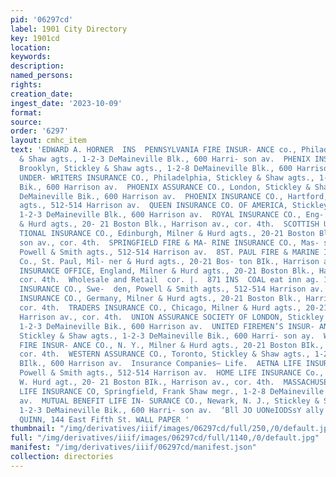 ```yaml
---
pid: '06297cd'
label: 1901 City Directory
key: 1901cd
location: 
keywords: 
description: 
named_persons: 
rights: 
creation_date: 
ingest_date: '2023-10-09'
format: 
source: 
order: '6297'
layout: cmhc_item
text: 'EDWARD A. HORNER  INS  PENNSYLVANIA FIRE INSUR- ANCE co., Philadelphia, Stickley
  & Shaw agts., 1-2-3 DeMaineville Blk., 600 Harri- son av.  PHENIX INSURANCE CO.,
  Brooklyn, Stickley & Shaw agts., 1-2-8 DeMaineville Blk., 600 Harrison av.  PHfLADELPHIA
  UNDER- WRITERS INSURANCE CO., Philadelphia, Stickley & Shaw agts., 1-2-3 DeMaineville
  Bik., 600 Harrison av.  PHOENIX ASSURANCE CO., London, Stickley & Shaw agts., 1-2-8
  DeMaineville Bik., 600 Harrison av.  PHOENIX INSURANCE CO., Hartford, Powell & Smith
  agts., 512-514 Harrison av.  QUEEN INSURANCE CO. OF AMERICA, Stickley & Shaw agts.,
  1-2-3 DeMaineville Blk., 600 Harrison av.  ROYAL INSURANCE CO., Eng- land, Milner
  & Hurd agts., 20- 21 Boston Blk., Harrison av., cor. 4th.  SCOTTISH UNION & WNA-
  TIONAL INSURANCE CO., Edinburgh, Milner & Hurd agts., 20-21 Boston Blk., Harri-
  son av., cor. 4th.  SPRINGFIELD FIRE & MA- RINE INSURANCE CO., Mas- sachusetts,
  Powell & Smith agts., 512-514 Harrison av.  8ST. PAUL FIRE & MARINE IN- SURANCE
  Co., St. Paul, Mil- ner & Hurd agts., 20-21 Bos- ton BIk., Harrison av., 4th.  SUN
  INSURANCE OFFICE, England, Milner & Hurd agts., 20-21 Boston Blk., Harrison av.,
  cor. 4th.  Wholesale and Retail  cor. |.  871 INS  COAL eat inn ag. 11 . 5  SVEA
  INSURANCE CO., Swe-  den, Powell & Smith agts., 512-514 Harrison av.  THURINGIA
  INSURANCE CO., Germany, Milner & Hurd agts., 20-21 Boston Blk., Harri- son av.,
  cor. 4th.  TRADERS INSURANCE CO., Chicago, Milner & Hurd agts., 20-21 Boston Blk.,
  Harrison av., cor. 4th.  UNION ASSURANCE SOCIETY OF LONDON, Stickley & Shaw agts.,
  1-2-3 DeMaineville Bik., 600 Harrison av.  UNITED FIREMEN’S INSUR- ANCE co., Philadelphia,
  Stickley & Shaw agts., 1-2-3 DeMaineville Bik., 600 Harri- son ay.  WESTCHESTER
  FIRE INSUR- ANCE CO., N. Y., Milner & Hurd agts., 20-21 Boston BIk., Harrison av.,
  cor. 4th.  WESTERN ASSURANCE CO., Toronto, Stickley & Shaw agts., 1-2-3 DeMaineville
  BIlk., 600 Harrison av.  Insurance Companies— Life.  AETNA LIFE INSURANCE CO., Hartford,
  Powell & Smith agts., 512-514 Harrison av.  HOME LIFE INSURANCE Co., N. Y., Frank
  W. Hurd agt., 20- 21 Boston BIk., Harrison av., cor. 4th.  MASSACHUSETTS MUTUAL
  LIFE INSURANCE CO, Springfield, Frank Shaw megr., 1-2-8 DeMaineville Blk., 600 Harrison
  av.  MUTUAL BENEFIT LIFE IN- SURANCE CO., Newark, N. J., Stickley & Shaw agts.,
  1-2-3 DeMaineville Bik., 600 Harri- son av.  ‘Bll JO UONeIODSsY ally Ns YE ap |]aMOg  J.J.
  QUINN, 144 East Fifth St. WALL PAPER '
thumbnail: "/img/derivatives/iiif/images/06297cd/full/250,/0/default.jpg"
full: "/img/derivatives/iiif/images/06297cd/full/1140,/0/default.jpg"
manifest: "/img/derivatives/iiif/06297cd/manifest.json"
collection: directories
---
```

